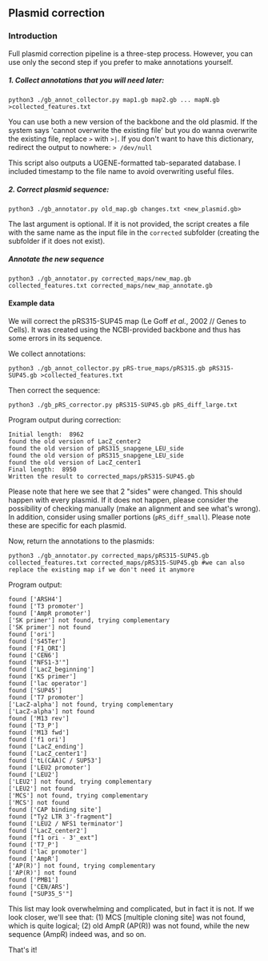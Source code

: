 ## Plasmid correction

### Introduction

Full plasmid correction pipeline is a three-step process. However, you can use only the second step if you prefer to make annotations yourself. 

##### 1. Collect annotations that you will need later:

`python3 ./gb_annot_collector.py map1.gb map2.gb ... mapN.gb >collected_features.txt`

You can use both a new version of the backbone and the old plasmid. 
If the system says 'cannot overwrite the existing file' but you do wanna overwrite the existing file, replace `>` with `>|`. 
If you don't want to have this dictionary, redirect the output to nowhere: `> /dev/null`

This script also outputs a UGENE-formatted tab-separated database. I included timestamp to the file name to avoid overwriting useful files.

##### 2. Correct plasmid sequence:

`python3 ./gb_annotator.py old_map.gb changes.txt <new_plasmid.gb>`

The last argument is optional. If it is not provided, the script creates a file with the same name as the input file in the `corrected` subfolder (creating the  subfolder if it does not exist). 

##### Annotate the new sequence

`python3 ./gb_annotator.py corrected_maps/new_map.gb collected_features.txt corrected_maps/new_map_annotate.gb`


#### Example data 

We will correct the pRS315-SUP45 map (Le Goff _et al._, 2002 // Genes to Cells). It was created using the NCBI-provided backbone and thus has some errors in its sequence.

We collect annotations:

`python3 ./gb_annot_collector.py pRS-true_maps/pRS315.gb pRS315-SUP45.gb >collected_features.txt`

Then correct the sequence:

`python3 ./gb_pRS_corrector.py pRS315-SUP45.gb pRS_diff_large.txt` 

Program output during correction:
	
    Initial length:  8962
	found the old version of LacZ_center2
	found the old version of pRS315_snapgene_LEU_side
	found the old version of pRS315_snapgene_LEU_side
	found the old version of LacZ_center1
	Final length:  8950
    Written the result to corrected_maps/pRS315-SUP45.gb

Please note that here we see that 2 "sides" were changed. This should happen with every plasmid. If it does not happen, please consider the possibility of checking manually (make an alignment and see what's wrong). In addition, consider using smaller portions (`pRS_diff_small`). Please note these are specific for each plasmid. 

Now, return the annotations to the plasmids:

`python3 ./gb_annotator.py corrected_maps/pRS315-SUP45.gb collected_features.txt corrected_maps/pRS315-SUP45.gb #we can also replace the existing map if we don't need it anymore`

Program output:

	found ['ARSH4']
	found ['T3 promoter']
	found ['AmpR promoter']
	['SK primer'] not found, trying complementary
	['SK primer'] not found
	found ['ori']
	found ['S45Ter']
	found ['F1_ORI']
	found ['CEN6']
	found ["NFS1-3'"]
	found ['LacZ_beginning']
	found ['KS primer']
	found ['lac operator']
	found ['SUP45']
	found ['T7 promoter']
	['LacZ-alpha'] not found, trying complementary
	['LacZ-alpha'] not found
	found ['M13 rev']
	found ['T3_P']
	found ['M13 fwd']
	found ['f1 ori']
	found ['LacZ_ending']
	found ['LacZ_center1']
	found ['tL(CAA)C / SUP53']
	found ['LEU2 promoter']
	found ['LEU2']
	['LEU2'] not found, trying complementary
	['LEU2'] not found
	['MCS'] not found, trying complementary
	['MCS'] not found
	found ['CAP binding site']
	found ["Ty2 LTR 3'-fragment"]
	found ['LEU2 / NFS1 terminator']
	found ['LacZ_center2']
	found ["f1 ori - 3'_ext"]
	found ['T7_P']
	found ['lac promoter']
	found ['AmpR']
	['AP(R)'] not found, trying complementary
	['AP(R)'] not found
	found ['PMB1']	
	found ['CEN/ARS']
	found ["SUP35_5'"]

This list may look overwhelming and complicated, but in fact it is not. If we look closer, we'll see that: (1) MCS [multiple cloning site] was not found, which is quite logical; (2) old AmpR (AP(R)) was not found, while the new sequence (AmpR) indeed was, and so on.

That's it!
